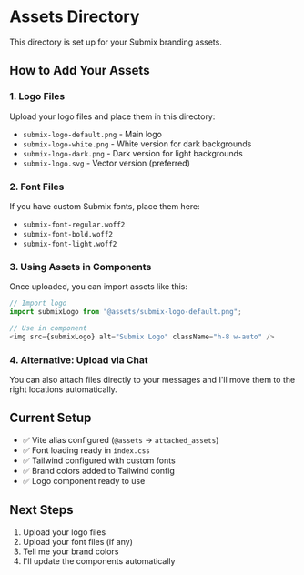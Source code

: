 # Assets Directory

This directory is set up for your Submix branding assets.

## How to Add Your Assets

### 1. Logo Files
Upload your logo files and place them in this directory:
- `submix-logo-default.png` - Main logo
- `submix-logo-white.png` - White version for dark backgrounds
- `submix-logo-dark.png` - Dark version for light backgrounds
- `submix-logo.svg` - Vector version (preferred)

### 2. Font Files
If you have custom Submix fonts, place them here:
- `submix-font-regular.woff2`
- `submix-font-bold.woff2`
- `submix-font-light.woff2`

### 3. Using Assets in Components
Once uploaded, you can import assets like this:

```typescript
// Import logo
import submixLogo from "@assets/submix-logo-default.png";

// Use in component
<img src={submixLogo} alt="Submix Logo" className="h-8 w-auto" />
```

### 4. Alternative: Upload via Chat
You can also attach files directly to your messages and I'll move them to the right locations automatically.

## Current Setup
- ✅ Vite alias configured (`@assets` → `attached_assets`)
- ✅ Font loading ready in `index.css`
- ✅ Tailwind configured with custom fonts
- ✅ Brand colors added to Tailwind config
- ✅ Logo component ready to use

## Next Steps
1. Upload your logo files
2. Upload your font files (if any)
3. Tell me your brand colors
4. I'll update the components automatically